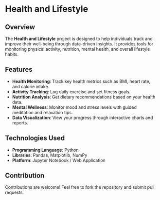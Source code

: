 # Health and Lifestyle

## Overview
The **Health and Lifestyle** project is designed to help individuals track and improve their well-being through data-driven insights. It provides tools for monitoring physical activity, nutrition, mental health, and overall lifestyle habits.

## Features
- **Health Monitoring**: Track key health metrics such as BMI, heart rate, and calorie intake.
- **Activity Tracking**: Log daily exercise and set fitness goals.
- **Nutrition Analysis**: Get dietary recommendations based on your health data.
- **Mental Wellness**: Monitor mood and stress levels with guided meditation and relaxation tips.
- **Data Visualization**: View your progress through interactive charts and reports.

## Technologies Used
- **Programming Language**: Python
- **Libraries**: Pandas, Matplotlib, NumPy
- **Platform**: Jupyter Notebook / Web Application




## Contribution
Contributions are welcome! Feel free to fork the repository and submit pull requests.



